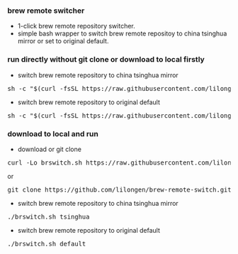 ### brew remote switcher
- 1-click brew remote repository switcher.
- simple bash wrapper to switch brew remote repositoy to china tsinghua mirror or set to original default.

### run directly without git clone or download to local firstly
- switch brew remote repository to china tsinghua mirror
<pre>
sh -c "$(curl -fsSL https://raw.githubusercontent.com/lilongen/brew-remote-switch/master/brswitch.sh)" "" tsinghua
</pre>
- switch brew remote repository to original default
<pre>
sh -c "$(curl -fsSL https://raw.githubusercontent.com/lilongen/brew-remote-switch/master/brswitch.sh" "" default
</pre>

### download to local and run
- download or git clone
<pre>
curl -Lo brswitch.sh https://raw.githubusercontent.com/lilongen/brew-remote-switch/master/brswitch.sh
</pre>
or
<pre>
git clone https://github.com/lilongen/brew-remote-switch.git
</pre>
- switch brew remote repository to china tsinghua mirror
<pre>./brswitch.sh tsinghua</pre>
- switch brew remote repository to original default
<pre>./brswitch.sh default</pre>
